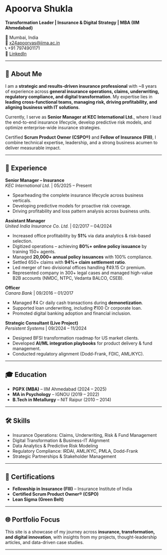 # Apoorva Shukla  

**Transformation Leader | Insurance & Digital Strategy | MBA (IIM Ahmedabad)**  

📍 Mumbai, India  
📧 x24apoorvas@iima.ac.in  
📞 +91 7974901171  
🔗 [LinkedIn](https://www.linkedin.com/in/apoorvashuklaiima)  

---

## 👋 About Me  
I am a **strategic and results-driven insurance professional** with ~8 years of experience across **general insurance operations, claims, underwriting, regulatory compliance, and digital transformation**. My expertise lies in **leading cross-functional teams, managing risk, driving profitability, and aligning business with IT solutions**.  

Currently, I serve as **Senior Manager at KEC International Ltd.**, where I lead the end-to-end insurance lifecycle, develop predictive risk models, and optimize enterprise-wide insurance strategies.  

Certified **Scrum Product Owner (CSPO®)** and **Fellow of Insurance (FIII)**, I combine technical expertise, leadership, and a strong business acumen to deliver measurable impact.  

---

## 💼 Experience  

**Senior Manager – Insurance**  
*KEC International Ltd.* | 05/2025 – Present  
- Spearheading the complete insurance lifecycle across business verticals.  
- Developing predictive models for proactive risk coverage.  
- Driving profitability and loss pattern analysis across business units.  

**Assistant Manager**  
*United India Insurance Co. Ltd.* | 02/2017 – 04/2024  
- Increased office profitability by **51%** via data analytics & risk-based selection.  
- Digitized operations – achieving **80%+ online policy issuance** by training 150+ agents.  
- Managed **20,000+ annual policy issuances** with 100% compliance.  
- Settled 650+ claims with **94%+ claim settlement ratio**.  
- Led merger of two divisional offices handling ₹49.15 Cr premium.  
- Represented company in 300+ legal cases and managed high-value B2B accounts (NMDC, NTPC, Vedanta BALCO, CSEB).  

**Officer**  
*Canara Bank* | 09/2016 – 01/2017  
- Managed ₹4 Cr daily cash transactions during **demonetization**.  
- Supported loan underwriting, including ₹100 Cr corporate loan.  
- Promoted digital banking adoption and financial inclusion.  

**Strategic Consultant (Live Project)**  
*Persistent Systems* | 09/2024 – 11/2024  
- Designed BFSI transformation roadmap for US market clients.  
- Developed **AI/ML integration playbooks** for product delivery & fund management.  
- Conducted regulatory alignment (Dodd-Frank, FDIC, AML/KYC).  

---

## 🎓 Education  
- **PGPX (MBA)** – IIM Ahmedabad (2024 – 2025)  
- **MA in Psychology** – IGNOU (2019 – 2022)  
- **B.Tech in Metallurgy** – NIT Raipur (2010 – 2014)  

---

## 🛠️ Skills  
- Insurance Operations: Claims, Underwriting, Risk & Fund Management  
- Digital Transformation & Business-IT Alignment  
- Data Analytics & Predictive Risk Modeling  
- Regulatory Compliance: IRDAI, AML/KYC, PMLA, Dodd-Frank  
- Strategic Partnerships & Stakeholder Management  

---

## 📜 Certifications  
- **Fellowship in Insurance (FIII)** – Insurance Institute of India  
- **Certified Scrum Product Owner® (CSPO)**  
- **Lean Sigma (Green Belt)**  

---

## 🌐 Portfolio Focus  
This site is a showcase of my journey across **insurance, transformation, and digital innovation**, with insights from my projects, thought-leadership articles, and data-driven case studies.  

---
